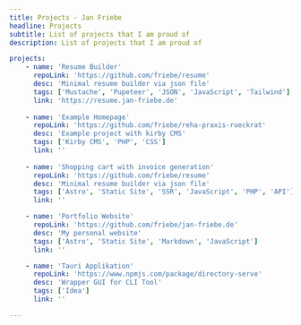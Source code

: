 ```yaml
---
title: Projects - Jan Friebe
headline: Projects
subtitle: List of projects that I am proud of
description: List of projects that I am proud of

projects:
    - name: 'Resume Builder'
      repoLink: 'https://github.com/friebe/resume'
      desc: 'Minimal resume builder via json file'
      tags: ['Mustache', 'Pupeteer', 'JSON', 'JavaScript', 'Tailwind']
      link: 'https://resume.jan-friebe.de'  
      
    - name: 'Example Homepage'
      repoLink: 'https://github.com/friebe/reha-praxis-rueckrat'
      desc: 'Example project with kirby CMS'
      tags: ['Kirby CMS', 'PHP', 'CSS']
      link: ''
      
    - name: 'Shopping cart with invoice generation'
      repoLink: 'https://github.com/friebe/resume'
      desc: 'Minimal resume builder via json file'
      tags: ['Astro', 'Static Site', 'SSR', 'JavaScript', 'PHP', 'API']
      link: ''

    - name: 'Portfolio Website'
      repoLink: 'https://github.com/friebe/jan-friebe.de'
      desc: 'My personal website'
      tags: ['Astro', 'Static Site', 'Markdown', 'JavaScript']
      link: ''

    - name: 'Tauri Applikation'
      repoLink: 'https://www.npmjs.com/package/directory-serve'
      desc: 'Wrapper GUI for CLI Tool'
      tags: ['Idea']
      link: ''

---
```



